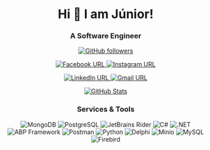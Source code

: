 <h1 align="center"> Hi 👋 I am Júnior!</h1>

<h3 align="center">A Software Engineer</h3>

<p align="center">
  <a href="https://github.com/juniortheodoro" target="_blank">
    <img src="https://img.shields.io/github/followers/juniortheodoro?style=social" alt="GitHub followers" />
  </a>
</p>

<p align="center">
  <a href="https://www.facebook.com/junior.atheodoro/" target="_blank">
    <img src="https://img.shields.io/badge/Facebook-Connect-blue?logo=facebook&style=for-the-badge" alt="Facebook URL" />
  </a>
  <a href="https://www.instagram.com/junior.atheodoro/" target="_blank">
    <img src="https://img.shields.io/badge/Instagram-Follow-red?logo=instagram&style=for-the-badge" alt="Instagram URL" />
  </a>
</p>

<p align="center">
  <a href="https://www.linkedin.com/in/juniortheodoro/" target="_blank">
    <img src="https://img.shields.io/badge/LinkedIn-Connect-blue?logo=linkedin&style=for-the-badge" alt="LinkedIn URL" />
  </a>
  <a href="mailto:junior18augusto@gmail.com" target="_blank">
    <img src="https://img.shields.io/badge/Gmail-Contact_Me-white?logo=gmail&style=for-the-badge&logoColor=red" alt="Gmail URL" />
  </a>
</p>

<p align="center">
  <a href="https://github.com/juniortheodoro" target="_blank">
    <img src="https://github-readme-stats.vercel.app/api?username=juniortheodoro&count_private=true&show_icons=true&hide=stars&theme=radical" alt="GitHub Stats" />
  </a>
</p>

<h3 align="center">Services & Tools</h3>

<p align="center">
  <img src="https://img.shields.io/badge/MongoDB-green?logo=mongodb&style=for-the-badge" alt="MongoDB" />
  <img src="https://img.shields.io/badge/PostgreSQL-blue?logo=postgresql&style=for-the-badge" alt="PostgreSQL" />
  <img src="https://img.shields.io/badge/JetBrains%20Rider-blue?logo=rider&style=for-the-badge" alt="JetBrains Rider" />
  <img src="https://img.shields.io/badge/C%23-purple?logo=c-sharp&style=for-the-badge" alt="C#" />
  <img src="https://img.shields.io/badge/.NET-purple?logo=.net&style=for-the-badge" alt=".NET" />
  <img src="https://img.shields.io/badge/ABP%20Framework-purple?style=for-the-badge" alt="ABP Framework" />
  <img src="https://img.shields.io/badge/Postman-orange?logo=postman&style=for-the-badge" alt="Postman" />
  <img src="https://img.shields.io/badge/Python-yellow?logo=python&style=for-the-badge" alt="Python" />
  <img src="https://img.shields.io/badge/Delphi-red?logo=delphi&style=for-the-badge" alt="Delphi" />
  <img src="https://img.shields.io/badge/Minio-purple?logo=minio&style=for-the-badge" alt="Minio" />
  <img src="https://img.shields.io/badge/MySQL-blue?logo=mysql&style=for-the-badge" alt="MySQL" />
  <img src="https://img.shields.io/badge/Firebird-red?logo=firebird&style=for-the-badge" alt="Firebird" />
</p>
